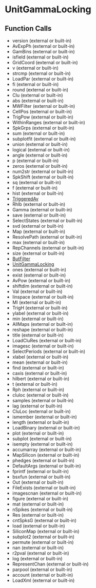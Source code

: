 # UnitGammaLocking

## Function Calls
- version  (external or built-in)
- AvExpPh (external or built-in)
- GamBins (external or built-in)
- isfield (external or built-in)
- GridCoord (external or built-in)
- v (external or built-in)
- strcmp (external or built-in)
- LoadPar (external or built-in)
- fi (external or built-in)
- round (external or built-in)
- Clu (external or built-in)
- abs (external or built-in)
- MWFilter (external or built-in)
- CellPos (external or built-in)
- TrigPow (external or built-in)
- WithinRanges (external or built-in)
- SpkGrps (external or built-in)
- sum (external or built-in)
- subplotfit (external or built-in)
- union (external or built-in)
- logical (external or built-in)
- angle (external or built-in)
- p (external or built-in)
- zeros (external or built-in)
- num2str (external or built-in)
- SpkShift (external or built-in)
- sq (external or built-in)
- f (external or built-in)
- hist (external or built-in)
- [TriggeredAv](TriggeredAv.md)
- Rhlb (external or built-in)
- Gamma  (external or built-in)
- save (external or built-in)
- SelectStates (external or built-in)
- svd (external or built-in)
- Map (external or built-in)
- ResolvePath (external or built-in)
- max (external or built-in)
- RepChannels (external or built-in)
- size (external or built-in)
- [ButFilter](ButFilter.md)
- [UnitGammaLocking](UnitGammaLocking.md)
- ones (external or built-in)
- exist (external or built-in)
- AvPow (external or built-in)
- shiftdim (external or built-in)
- Val (external or built-in)
- linspace (external or built-in)
- MI (external or built-in)
- TrigH (external or built-in)
- ylabel (external or built-in)
- min (external or built-in)
- AllMaps (external or built-in)
- reshape (external or built-in)
- title (external or built-in)
- LoadCluRes (external or built-in)
- imagesc (external or built-in)
- SelectPeriods (external or built-in)
- xlabel (external or built-in)
- mean (external or built-in)
- find (external or built-in)
- caxis (external or built-in)
- hilbert (external or built-in)
- t (external or built-in)
- Rph (external or built-in)
- cluloc (external or built-in)
- samples  (external or built-in)
- lag (external or built-in)
- CluLoc (external or built-in)
- ismember (external or built-in)
- length (external or built-in)
- LoadBinary (external or built-in)
- plot (external or built-in)
- subplot (external or built-in)
- isempty (external or built-in)
- accumarray (external or built-in)
- MapSilicon (external or built-in)
- phedges (external or built-in)
- DefaultArgs (external or built-in)
- fprintf (external or built-in)
- bsxfun (external or built-in)
- Out (external or built-in)
- FileExists (external or built-in)
- imagescnan (external or built-in)
- figure (external or built-in)
- mat (external or built-in)
- nSpikes (external or built-in)
- Res (external or built-in)
- cntSpksG (external or built-in)
- load (external or built-in)
- SiliconMap (external or built-in)
- subplot2 (external or built-in)
- permute (external or built-in)
- nan (external or built-in)
- r2pval (external or built-in)
- log (external or built-in)
- RepresentChan (external or built-in)
- parpool (external or built-in)
- account  (external or built-in)
- LoadXml (external or built-in)
